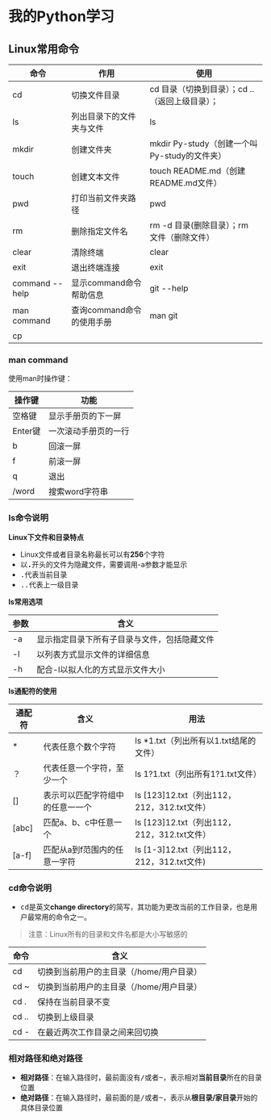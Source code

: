 # 我的Python学习 #

## Linux常用命令 ##
|命令			|作用						|使用										|
|---			|---						|---										|
|cd				|切换文件目录					|cd 目录（切换到目录）；cd ..（返回上级目录）；	|
|ls				|列出目录下的文件夹与文件		|ls											|
|mkdir			|创建文件夹					|mkdir Py-study（创建一个叫Py-study的文件夹）	|
|touch			|创建文本文件					|touch README.md（创建README.md文件）			|
|pwd			|打印当前文件夹路径			|pwd										|
|rm				|删除指定文件名				|rm -d 目录(删除目录）；rm 文件（删除文件）	|
|clear			|清除终端					|clear										|
|exit			|退出终端连接					|exit										|
|command --help	|显示command命令帮助信息		|git --help									|
|man command	|查询command命令的使用手册	|man git									|
|cp				|							|											|

### man command ###

使用man时操作键：

|操作键	|功能				|
|---	|---				|
|空格键	|显示手册页的下一屏	|
|Enter键	|一次滚动手册页的一行	|
|b		|回滚一屏			|
|f		|前滚一屏			|
|q		|退出				|
|/word	|搜索word字符串		|

### ls命令说明 ###
**Linux下文件和目录特点**

- Linux文件或者目录名称最长可以有**256**个字符
- 以<kbd>**.**</kbd>开头的文件为隐藏文件，需要调用-a参数才能显示
- <kbd>.</kbd>代表当前目录
- <kbd>..</kbd>代表上一级目录

**ls常用选项**

|参数	|含义										|
|---	|---										|
|-a		|显示指定目录下所有子目录与文件，包括隐藏文件	|
|-l		|以列表方式显示文件的详细信息					|
|-h		|配合-l以拟人化的方式显示文件大小				|

**ls通配符的使用**

|通配符	|含义							|用法										|
|---	|---							|---										|
|\*		|代表任意个数个字符				|ls \*1.txt（列出所有以1.txt结尾的文件）		|
|？		|代表任意一个字符，至少一个		|ls 1?1.txt（列出所有1?1.txt文件）			|
|[]		|表示可以匹配字符组中的任意一一个	|ls [123]12.txt（列出112，212，312.txt文件）	|
|[abc]	|匹配a、b、c中任意一个				|ls [123]12.txt（列出112，212，312.txt文件）	|
|[a-f]	|匹配从a到f范围内的任意一字符		|ls [1-3]12.txt（列出112，212，312.txt文件)	|

### cd命令说明 ###
- <kbd>cd</kbd>是英文**change directory**的简写，其功能为更改当前的工作目录，也是用户最常用的命令之一。

> 注意：Linux所有的目录和文件名都是大小写敏感的

|命令	|含义									|
|---	|---									|
|cd		|切换到当前用户的主目录（/home/用户目录）	|
|cd ~	|切换到当前用户的主目录（/home/用户目录）	|
|cd .	|保持在当前目录不变						|
|cd ..	|切换到上级目录							|
|cd -	|在最近两次工作目录之间来回切换			|

### 相对路径和绝对路径 ###
- **相对路径**：在输入路径时，最前面没有<kbd>/或者~</kbd>，表示相对**当前目录**所在的目录位置
- **绝对路径**：在输入路径时，最前面的是<KBD>/或者~</kbd>，表示从**根目录/家目录**开始的具体目录位置